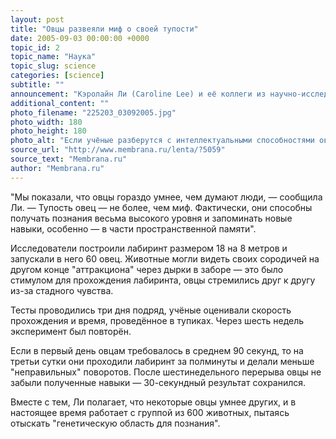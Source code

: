 ```yaml
---
layout: post
title: "Овцы развеяли миф о своей тупости"
date: 2005-09-03 00:00:00 +0000
topic_id: 2
topic_name: "Наука"
topic_slug: science
categories: [science]
subtitle: ""
announcement: "Кэролайн Ли (Caroline Lee) и её коллеги из научно-исследовательской организации Австралии CSIRO пришли к выводу, что овцы не такие глупые, как принято считать — эти животные могут изучать и помнить."
additional_content: ""
photo_filename: "225203_03092005.jpg"
photo_width: 180
photo_height: 180
photo_alt: "Если учёные разберутся с интеллектуальными способностями овец, это поможет скотоводам, чьё хозяйство становится всё более автоматизированным"
source_url: "http://www.membrana.ru/lenta/?5059"
source_text: "Membrana.ru"
author: "Membrana.ru"
---
```

"Мы показали, что овцы гораздо умнее, чем думают люди, — сообщила Ли. — Тупость овец — не более, чем миф. Фактически, они способны получать познания весьма высокого уровня и запоминать новые навыки, особенно — в части пространственной памяти".

Исследователи построили лабиринт размером 18 на 8 метров и запускали в него 60 овец. Животные могли видеть своих сородичей на другом конце "аттракциона" через дырки в заборе — это было стимулом для прохождения лабиринта, овцы стремились друг к другу из-за стадного чувства.

Тесты проводились три дня подряд, учёные оценивали скорость прохождения и время, проведённое в тупиках. Через шесть недель эксперимент был повторён.

Если в первый день овцам требовалось в среднем 90 секунд, то на третьи сутки они проходили лабиринт за полминуты и делали меньше "неправильных" поворотов. После шестинедельного перерыва овцы не забыли полученные навыки — 30-секундный результат сохранился.

Вместе с тем, Ли полагает, что некоторые овцы умнее других, и в настоящее время работает с группой из 600 животных, пытаясь отыскать "генетическую область для познания".
